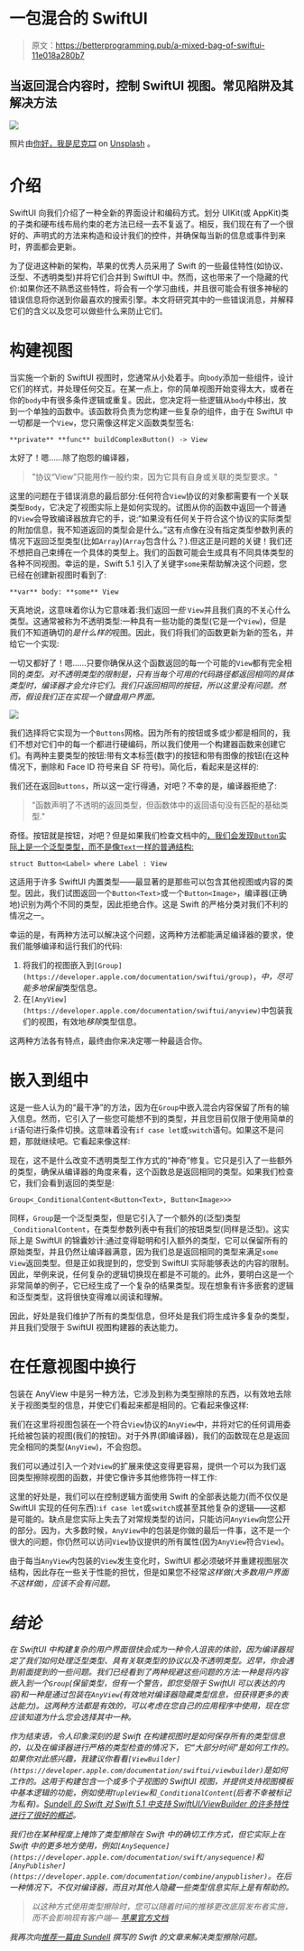 # 一包混合的 SwiftUI

> 原文：<https://betterprogramming.pub/a-mixed-bag-of-swiftui-11e018a280b7>

## 当返回混合内容时，控制 SwiftUI 视图。常见陷阱及其解决方法

![](img/260a0c58856ef7bf64fb94169ead4987.png)

照片由[你好，我是尼克🎞](https://unsplash.com/@helloimnik?utm_source=medium&utm_medium=referral) on [Unsplash](https://unsplash.com?utm_source=medium&utm_medium=referral) 。

# 介绍

SwiftUI 向我们介绍了一种全新的界面设计和编码方式。划分 UIKit(或 AppKit)类的子类和硬布线布局约束的老方法已经一去不复返了。相反，我们现在有了一个很好的、声明式的方法来构造和设计我们的控件，并确保每当新的信息或事件到来时，界面都会更新。

为了促进这种新的架构，苹果的优秀人员采用了 Swift 的一些最佳特性(如协议、泛型、不透明类型)并将它们合并到 SwiftUI 中。然而，这也带来了一个隐藏的代价:如果你还不熟悉这些特性，将会有一个学习曲线，并且很可能会有很多神秘的错误信息将你送到你最喜欢的搜索引擎。本文将研究其中的一些错误消息，并解释它们的含义以及您可以做些什么来防止它们。

# 构建视图

当实施一个新的 SwiftUI 视图时，您通常从小处着手。向`body`添加一些组件，设计它们的样式，并处理任何交互。在某一点上，你的简单视图开始变得太大，或者在你的`body`中有很多条件逻辑或重复。因此，您决定将一些逻辑从`body`中移出，放到一个单独的函数中。该函数将负责为您构建一些复杂的组件，由于在 SwiftUI 中一切都是一个`View`，您只需像这样定义函数类型签名:

```
**private** **func** buildComplexButton() -> View
```

太好了！嗯……除了抱怨的编译器，

> "协议“View”只能用作一般约束，因为它具有自身或关联的类型要求。"

这里的问题在于错误消息的最后部分:任何符合`View`协议的对象都需要有一个关联类型`Body`，它决定了视图实际上是如何实现的。试图从你的函数中返回一个普通的`View`会导致编译器放弃它的手，说:“如果没有任何关于符合这个协议的实际类型的附加信息，我不知道返回的类型会是什么。”这有点像在没有指定类型参数列表的情况下返回泛型类型(比如`Array`)(`Array`包含什么？).但这正是问题的关键！我们还不想把自己束缚在一个具体的类型上。我们的函数可能会生成具有不同具体类型的各种不同视图。幸运的是，Swift 5.1 引入了关键字`some`来帮助解决这个问题，您已经在创建新视图时看到了:

```
**var** body: **some** View
```

天真地说，这意味着你认为它意味着:我们返回*一些* `View`并且我们真的不关心什么类型。这通常被称为不透明类型:一种具有一些功能的类型(它是一个`View`)，但是我们不知道确切的*是什么样的*视图。因此，我们将我们的函数更新为新的签名，并给它一个实现:

一切又都好了！嗯……只要你确保从这个函数返回的每一个可能的`View`都有完全相同的*类型。对不透明类型的限制是，只有当每个可用的代码路径都返回相同的具体类型时，编译器才会允许它们。我们只返回相同的按钮，所以这里没有问题。然而，假设我们正在实现一个键盘用户界面。*

![](img/b5b74aa887684f77124ac614861f37e9.png)

我们选择将它实现为一个`Buttons`网格。因为所有的按钮或多或少都是相同的，我们不想对它们中的每一个都进行硬编码，所以我们使用一个构建器函数来创建它们。有两种主要类型的按钮:带有文本标签(数字)的按钮和带有图像的按钮(在这种情况下，删除和 Face ID 符号来自 SF 符号)。简化后，看起来是这样的:

我们还在返回`Buttons`，所以这一定行得通，对吧？不幸的是，编译器拒绝了:

> "函数声明了不透明的返回类型，但函数体中的返回语句没有匹配的基础类型."

奇怪。按钮就是按钮，对吧？但是如果我们检查文档中的[，我们会发现`Button`实际上是一个泛型类型，而不是像`Text`一样的普通结构:](https://developer.apple.com/documentation/swiftui/button)

```
struct Button<Label> where Label : View
```

这适用于许多 SwiftUI 内置类型——最显著的是那些可以包含其他视图或内容的类型。因此，我们试图返回一个`Button<Text>`或一个`Button<Image>`，编译器(正确地)识别为两个不同的类型，因此拒绝合作。这是 Swift 的严格分类对我们不利的情况之一。

幸运的是，有两种方法可以解决这个问题，这两种方法都能满足编译器的要求，使我们能够编译和运行我们的代码:

1.  将我们的视图嵌入到`[Group](https://developer.apple.com/documentation/swiftui/group)`，*中，尽可能多地保留*类型信息。
2.  在`[AnyView](https://developer.apple.com/documentation/swiftui/anyview)`中包装我们的视图，有效地*移除*类型信息。

这两种方法各有特点，最终由你来决定哪一种最适合你。

# 嵌入到组中

这是一些人认为的“最干净”的方法，因为在`Group`中嵌入混合内容保留了所有的输入信息。然而，它引入了一些您可能想不到的类型，并且您目前仅限于使用简单的`if`语句进行条件切换。这意味着没有`if case let`或`switch`语句。如果这不是问题，那就继续吧。它看起来像这样:

现在，这不是什么改变不透明类型工作方式的“神奇”修复。它只是引入了一些额外的类型，确保从编译器的角度来看，这个函数总是返回相同的类型。如果我们检查它，我们会看到返回的类型是:

```
Group<_ConditionalContent<Button<Text>, Button<Image>>>
```

同样，`Group`是一个泛型类型，但是它引入了一个额外的(泛型)类型`_ConditionalContent`，在类型参数列表中有我们的按钮类型(同样是泛型)。这实际上是 SwiftUI 的锦囊妙计:通过变得聪明和引入额外的类型，它可以保留所有的原始类型，并且仍然让编译器满意，因为我们总是返回相同的类型来满足`some View`返回类型。但是正如我提到的，您受到 SwiftUI 实际能够表达的内容的限制。因此，举例来说，任何复杂的逻辑切换现在都是不可能的。此外，要明白这是一个非常简单的例子，它已经生成了一个复杂的结果类型。现在想象有许多嵌套的逻辑和泛型类型，这将很快变得难以阅读和理解。

因此，好处是我们维护了所有的类型信息，但坏处是我们将生成许多复杂的类型，并且我们受限于 SwiftUI 视图构建器的表达能力。

# 在任意视图中换行

包装在 AnyView 中是另一种方法，它涉及到称为类型擦除的东西，以有效地去除关于视图类型的信息，并使它们看起来都是相同的。它看起来像这样:

我们在这里将视图包装在一个符合`View`协议的`AnyView`中，并将对它的任何调用委托给被包装的视图(我们的按钮)。对于外界(即编译器)，我们的函数现在总是返回完全相同的类型(`AnyView`)，不会抱怨。

我们可以通过引入一个对`View`的扩展来使这变得更容易，提供一个可以为我们返回类型擦除视图的函数，并使它像许多其他修饰符一样工作:

这里的好处是，我们可以在控制逻辑方面使用 Swift 的全部表达能力(而不仅仅是 SwiftUI 实现的任何东西):`if case let`或`switch`或甚至其他复杂的逻辑——这都是可能的。缺点是您实际上失去了对常规类型的访问，只能访问`AnyView`向您公开的部分。因为，大多数时候，`AnyView`中的包装是你做的最后一件事，这不是一个很大的问题，你仍然可以访问`View`协议提供的所有属性(因为`AnyView`符合`View`)。

由于每当`AnyView`内包装的`View`发生变化时，SwiftUI 都必须破坏并重建视图层次结构，因此存在一些关于性能的担忧，但是如果您不经常*这样做(大多数用户界面不这样做)，应该不会有问题。*

# *结论*

*在 SwiftUI 中构建复杂的用户界面很快会成为一种令人沮丧的体验，因为编译器规定了我们如何处理泛型类型、具有关联类型的协议以及不透明类型。迟早，你会遇到前面提到的一些问题。我们已经看到了两种规避这些问题的方法:一种是将内容嵌入到一个`Group`(保留类型，但有一个警告，即您受限于 SwiftUI 可以表达的内容)和一种是通过包装在`AnyView`(有效地对编译器隐藏类型信息，但获得更多的表达能力)。这两种方法都是有效的，可以考虑在您自己的应用程序中使用，现在您应该知道为什么您会选择其中一种。*

*作为结束语，令人印象深刻的是 Swift 在构建视图时是如何保存所有的类型信息的，以及在编译器进行严格的类型检查的情况下，它“大部分时间”是如何工作的。如果你对此感兴趣，我建议你看看`[ViewBuilder](https://developer.apple.com/documentation/swiftui/viewbuilder)`是如何工作的。这用于构建包含一个或多个子视图的 SwiftUI 视图，并提供支持视图模板中基本逻辑的功能，例如使用`TupleView`和`_ConditionalContent`(后者不幸被标记为私有)。[Sundell 的 Swift 对 Swift 5.1 中支持 SwiftUI/ViewBuilder 的许多特性进行了很好的概述](https://www.swiftbysundell.com/articles/the-swift-51-features-that-power-swiftuis-api/)。*

*我们也在某种程度上掩饰了类型擦除在 Swift 中的确切工作方式，但它实际上在 Swift 中的更多地方使用，例如`[AnySequence](https://developer.apple.com/documentation/swift/anysequence)`和`[AnyPublisher](https://developer.apple.com/documentation/combine/anypublisher)`。在后一种情况下，不仅对编译器，而且对其他人隐藏一些类型信息实际上是有帮助的。*

> *以这种方式使用类型擦除时，您可以随着时间的推移更改底层发布者实施，而不会影响现有客户端— [苹果官方文档](https://developer.apple.com/documentation/combine/anypublisher)*

*我再次向[推荐一篇由 Sundell](https://www.swiftbysundell.com/articles/type-erasure-using-closures-in-swift/) 撰写的 Swift 的文章来解决类型擦除问题。*